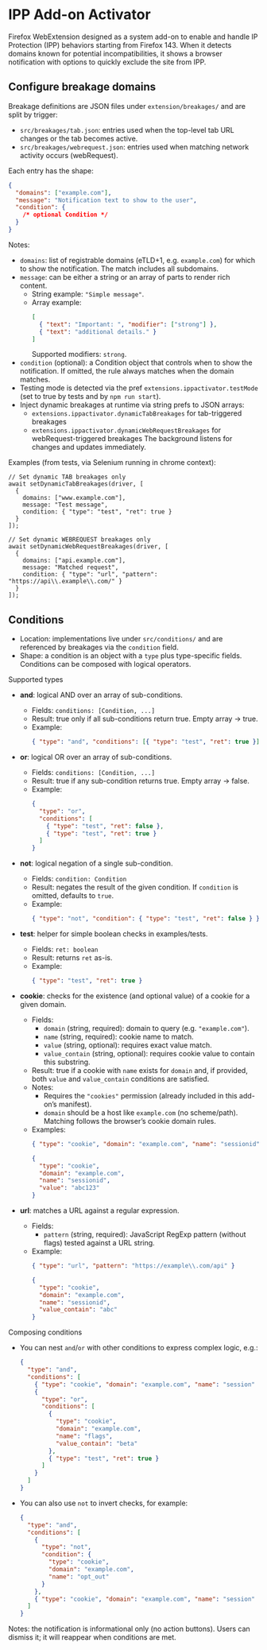 # IPP Add-on Activator

Firefox WebExtension designed as a system add-on to enable and handle IP Protection (IPP) behaviors starting from Firefox 143. When it detects domains known for potential incompatibilities, it shows a browser notification with options to quickly exclude the site from IPP.

## Configure breakage domains

Breakage definitions are JSON files under `extension/breakages/` and are split by trigger:

- `src/breakages/tab.json`: entries used when the top-level tab URL changes or the tab becomes active.
- `src/breakages/webrequest.json`: entries used when matching network activity occurs (webRequest).

Each entry has the shape:

```json
{
  "domains": ["example.com"],
  "message": "Notification text to show to the user",
  "condition": {
    /* optional Condition */
  }
}
```

Notes:

- `domains`: list of registrable domains (eTLD+1, e.g. `example.com`) for which to show the notification. The match includes all subdomains.
- `message`: can be either a string or an array of parts to render rich content.
  - String example: `"Simple message"`.
  - Array example:
    ```json
    [
      { "text": "Important: ", "modifier": ["strong"] },
      { "text": "additional details." }
    ]
    ```
    Supported modifiers: `strong`.
- `condition` (optional): a Condition object that controls when to show the notification. If omitted, the rule always matches when the domain matches.
- Testing mode is detected via the pref `extensions.ippactivator.testMode` (set to true by tests and by `npm run start`).
- Inject dynamic breakages at runtime via string prefs to JSON arrays:
  - `extensions.ippactivator.dynamicTabBreakages` for tab-triggered breakages
  - `extensions.ippactivator.dynamicWebRequestBreakages` for webRequest-triggered breakages
    The background listens for changes and updates immediately.

Examples (from tests, via Selenium running in chrome context):

```
// Set dynamic TAB breakages only
await setDynamicTabBreakages(driver, [
  {
    domains: ["www.example.com"],
    message: "Test message",
    condition: { "type": "test", "ret": true }
  }
]);

// Set dynamic WEBREQUEST breakages only
await setDynamicWebRequestBreakages(driver, [
  {
    domains: ["api.example.com"],
    message: "Matched request",
    condition: { "type": "url", "pattern": "https://api\\.example\\.com/" }
  }
]);
```

## Conditions

- Location: implementations live under `src/conditions/` and are referenced by breakages via the `condition` field.
- Shape: a condition is an object with a `type` plus type-specific fields. Conditions can be composed with logical operators.

Supported types

- **and**: logical AND over an array of sub-conditions.
  - Fields: `conditions: [Condition, ...]`
  - Result: true only if all sub-conditions return true. Empty array → true.
  - Example:
    ```json
    { "type": "and", "conditions": [{ "type": "test", "ret": true }] }
    ```

- **or**: logical OR over an array of sub-conditions.
  - Fields: `conditions: [Condition, ...]`
  - Result: true if any sub-condition returns true. Empty array → false.
  - Example:
    ```json
    {
      "type": "or",
      "conditions": [
        { "type": "test", "ret": false },
        { "type": "test", "ret": true }
      ]
    }
    ```

- **not**: logical negation of a single sub-condition.
  - Fields: `condition: Condition`
  - Result: negates the result of the given condition. If `condition` is omitted, defaults to `true`.
  - Example:
    ```json
    { "type": "not", "condition": { "type": "test", "ret": false } }
    ```

- **test**: helper for simple boolean checks in examples/tests.
  - Fields: `ret: boolean`
  - Result: returns `ret` as-is.
  - Example:
    ```json
    { "type": "test", "ret": true }
    ```

- **cookie**: checks for the existence (and optional value) of a cookie for a given domain.
  - Fields:
    - `domain` (string, required): domain to query (e.g. `"example.com"`).
    - `name` (string, required): cookie name to match.
    - `value` (string, optional): requires exact value match.
    - `value_contain` (string, optional): requires cookie value to contain this substring.
  - Result: true if a cookie with `name` exists for `domain` and, if provided, both `value` and `value_contain` conditions are satisfied.
  - Notes:
    - Requires the `"cookies"` permission (already included in this add-on’s manifest).
    - `domain` should be a host like `example.com` (no scheme/path). Matching follows the browser’s cookie domain rules.
  - Examples:
    ```json
    { "type": "cookie", "domain": "example.com", "name": "sessionid" }
    ```
    ```json
    {
      "type": "cookie",
      "domain": "example.com",
      "name": "sessionid",
      "value": "abc123"
    }
    ```

- **url**: matches a URL against a regular expression.
  - Fields:
    - `pattern` (string, required): JavaScript RegExp pattern (without flags) tested against a URL string.
  - Example:
    ```json
    { "type": "url", "pattern": "https://example\\.com/api" }
    ```
    ```json
    {
      "type": "cookie",
      "domain": "example.com",
      "name": "sessionid",
      "value_contain": "abc"
    }
    ```

Composing conditions

- You can nest `and`/`or` with other conditions to express complex logic, e.g.:

  ```json
  {
    "type": "and",
    "conditions": [
      { "type": "cookie", "domain": "example.com", "name": "session" },
      {
        "type": "or",
        "conditions": [
          {
            "type": "cookie",
            "domain": "example.com",
            "name": "flags",
            "value_contain": "beta"
          },
          { "type": "test", "ret": true }
        ]
      }
    ]
  }
  ```

- You can also use `not` to invert checks, for example:
  ```json
  {
    "type": "and",
    "conditions": [
      {
        "type": "not",
        "condition": {
          "type": "cookie",
          "domain": "example.com",
          "name": "opt_out"
        }
      },
      { "type": "cookie", "domain": "example.com", "name": "session" }
    ]
  }
  ```

Notes: the notification is informational only (no action buttons). Users can dismiss it; it will reappear when conditions are met.

